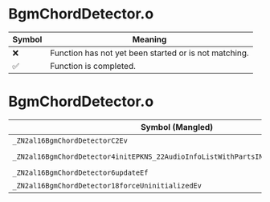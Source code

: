 # BgmChordDetector.o
| Symbol | Meaning 
| ------------- | ------------- 
| :x: | Function has not yet been started or is not matching. 
| :white_check_mark: | Function is completed. 


# BgmChordDetector.o
| Symbol (Mangled) | Symbol (Demangled) | Decompiled? |
| ------------- |  ------------- | ------------- |
| `_ZN2al16BgmChordDetectorC2Ev` | `al::BgmChordDetector::BgmChordDetector(void)` | :x: |
| `_ZN2al16BgmChordDetector4initEPKNS_22AudioInfoListWithPartsINS_12BgmChordInfoEEE` | `al::BgmChordDetector::init(al::AudioInfoListWithParts<al::BgmChordInfo> const*)` | :x: |
| `_ZN2al16BgmChordDetector6updateEf` | `al::BgmChordDetector::update(float)` | :x: |
| `_ZN2al16BgmChordDetector18forceUninitializedEv` | `al::BgmChordDetector::forceUninitialized(void)` | :x: |
